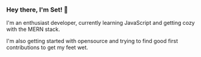 ### Hey there, I'm Set! :grimacing:

I'm an enthusiast developer, currently learning JavaScript and getting cozy with the MERN stack.

I'm also getting started with opensource and trying to find good first contributions to get my feet wet.
